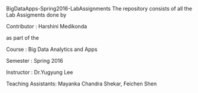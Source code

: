 BigDataApps-Spring2016-LabAssignments
The repository consists of all the Lab Assigments done by

Contributor : Harshini Medikonda

as part of the

Course : Big Data Analytics and Apps

Semester : Spring 2016

Instructor : Dr.Yugyung Lee

Teaching Assistants: Mayanka Chandra Shekar, Feichen Shen
